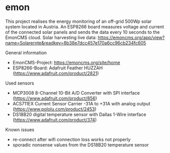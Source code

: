 # emon
This project realises the energy monitoring of an off-grid 500Wp solar system located in Austria. An ESP8266 board measures voltage and current of the connected solar panels and sends the data every 10 seconds to the EmonCMS cloud. Solar harvesting live data: https://emoncms.org/app/view?name=Solarernte&readkey=8b38e7dcc457e170a6cc96cb234fc605

General information
- EmonCMS-Project: https://emoncms.org/site/home
- ESP8266-Board: Adafruit Feather HUZZAH (https://www.adafruit.com/product/2821)

Used sensors
- MCP3008 8-Channel 10-Bit A/D Converter with SPI interface (https://www.adafruit.com/product/856)
- ACS711EX Current Sensor Carrier -31A to +31A with analog output (https://www.pololu.com/product/2453)
- DS18B20 digital temperature sensor with Dallas 1-Wire interface (https://www.adafruit.com/product/374)

Known issues
- re-connect after wifi connection loss works not properly
- sporadic nonsense values from the DS18B20 temperature sensor
